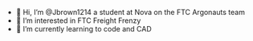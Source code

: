 - 👋 Hi, I’m @Jbrown1214 a student at Nova on the FTC Argonauts team
- 👀 I’m interested in FTC Freight Frenzy
- 🌱 I’m currently learning to code and CAD

<!---
JohnnyArgo/JohnnyArgo is a ✨ special ✨ repository because its `README.md` (this file) appears on your GitHub profile.
You can click the Preview link to take a look at your changes.
--->
